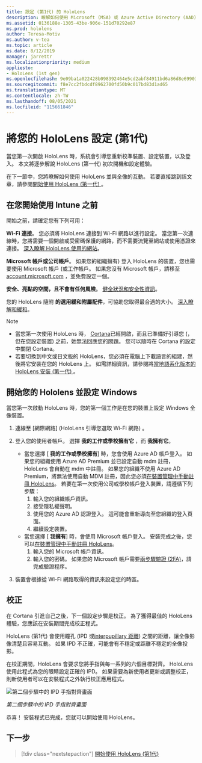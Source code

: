 ```yaml
---
title: 設定 (第1代) 的 HoloLens
description: 瞭解如何使用 Microsoft (MSA) 或 Azure Active Directory (AAD) 帳戶，在第一次使用 Wi-Fi 網路的情況下，設定 HoloLens (第一次的 gen) 。
ms.assetid: 0136188e-1305-43be-906e-151d70292e87
ms.prod: hololens
author: Teresa-Motiv
ms.author: v-tea
ms.topic: article
ms.date: 8/12/2019
manager: jarrettr
ms.localizationpriority: medium
appliesto:
- HoloLens (1st gen)
ms.openlocfilehash: 9e09ba1a022428b098392464e5cd2abf84911bd6a86d8e699036b8fc4f91470a
ms.sourcegitcommit: f8e7cc2fbdcdf8962700fd50b9c017bd83d1ad65
ms.translationtype: MT
ms.contentlocale: zh-TW
ms.lasthandoff: 08/05/2021
ms.locfileid: "115661846"
---
```

# <a name="set-up-your-hololens-1st-gen"></a>將您的 HoloLens 設定 (第1代) 

當您第一次開啟 HoloLens 時，系統會引導您重新校準裝置、設定裝置，以及登入。  本文將逐步解說 HoloLens (第一代) 初次開機和設定體驗。

在下一節中，您將瞭解如何使用 HoloLens 並與全像的互動。 若要直接跳到該文章，請參閱[開始使用 HoloLens (第一代) ](hololens1-basic-usage.md)。

## <a name="before-you-start"></a>在您開始使用 Intune 之前

開始之前，請確定您有下列可用：

**Wi-Fi 連接**。 您必須將 HoloLens 連接到 Wi-Fi 網路以進行設定。 當您第一次連線時，您將需要一個開啟或受密碼保護的網路，而不需要流覽至網站或使用憑證來連接。 [深入瞭解 HoloLens 使用的網站](hololens-offline.md)。

**Microsoft 帳戶或公司帳戶**。 如果您的組織擁有) 登入 HoloLens 的裝置，您也需要使用 Microsoft 帳戶 (或工作帳戶。 如果您沒有 Microsoft 帳戶，請移至 [account.microsoft.com](https://account.microsoft.com) ，並免費設定一個。

**安全、亮點的空間，且不會有任何風險**。 [健全狀況和安全性資訊](https://go.microsoft.com/fwlink/p/?LinkId=746661)。

您的 HoloLens 隨附 **的選用緩和附屬配件**，可協助您取得最合適的大小。 [深入瞭解和緩和](https://support.microsoft.com/help/12632/hololens-fit-your-hololens)。

> [!NOTE]
>  
> - 當您第一次使用 HoloLens 時， [Cortana](hololens-cortana.md)已經開啟，而且已準備好引導您 (，但在您設定裝置) 之前，她無法回應您的問題。 您可以隨時在 Cortana 的設定中關閉 Cortana。
> - 若要切換到中文或日文版的 HoloLens，您必須在電腦上下載語言的組建，然後將它安裝在您的 HoloLens 上。 如需詳細資訊，請參閱將[當地語系化版本的 HoloLens 安裝 (第一代) ](hololens1-install-localized.md)。

## <a name="start-your-hololens-and-set-up-windows"></a>開始您的 Hololens 並設定 Windows

當您第一次啟動 HoloLens 時，您的第一個工作是在您的裝置上設定 Windows 全像裝置。

1. 連線至 [網際網路] (HoloLens 引導您選取 Wi-Fi 網路) 。

1. 登入您的使用者帳戶。 選擇 **我的工作或學校擁有它** ，而 **我擁有它**。
    - 當您選擇 [ **我的工作或學校擁有**] 時，您會使用 Azure AD 帳戶登入。 如果您的組織使用 Azure AD Premium 並已設定自動 mdm 註冊，HoloLens 會自動在 mdm 中註冊。 如果您的組織不使用 Azure AD Premium，將無法使用自動 MDM 註冊，因此您必須[在裝置管理中手動註冊 HoloLens](hololens-enroll-mdm.md#different-ways-to-enroll)。 若要在第一次使用公司或學校帳戶登入裝置，請遵循下列步驟：
        1. 輸入您的組織帳戶資訊。
        1. 接受隱私權聲明。
        1. 使用您的 Azure AD 認證登入。 這可能會重新導向至您組織的登入頁面。
        1. 繼續設定裝置。
    - 當您選擇 [ **我擁有**] 時，會使用 Microsoft 帳戶登入。 安裝完成之後，您可以[在裝置管理中手動註冊 HoloLens](hololens-enroll-mdm.md#different-ways-to-enroll)。
        1. 輸入您的 Microsoft 帳戶資訊。
        1. 輸入您的密碼。 如果您的 Microsoft 帳戶需要[兩步驟驗證 (2FA)](https://blogs.technet.microsoft.com/microsoft_blog/2013/04/17/microsoft-account-gets-more-secure/)，請完成驗證程序。

1. 裝置會根據從 Wi-Fi 網路取得的資訊來設定您的時區。

## <a name="calibration"></a>校正

在 Cortana 引進自己之後，下一個設定步驟是校正。 為了獲得最佳的 HoloLens 體驗，您應該在安裝期間完成校正程式。

HoloLens (第1代) 會使用瞳孔 (IPD 或[interpupillary 距離](https://en.wikipedia.org/wiki/Interpupillary_distance)) 之間的距離，讓全像影像清楚且容易互動。 如果 IPD 不正確，可能會有不穩定或距離不穩定的全像投影。

在校正期間，HoloLens 會要求您將手指與每一系列的六個目標對齊。 HoloLens 使用此程式為您的眼睛設定正確的 IPD。 如果需要為新使用者更新或調整校正，則新使用者可以在安裝程式之外執行校正應用程式。

![第二個步驟中的 IPD 手指對齊畫面](./images/ipd-finger-alignment-300px.jpg)

*第二個步驟中的 IPD 手指對齊畫面*

恭喜！ 安裝程式已完成，您就可以開始使用 HoloLens。

## <a name="next-steps"></a>下一步

> [!div class="nextstepaction"]
> [開始使用 HoloLens (第1代) ](hololens1-basic-usage.md)
